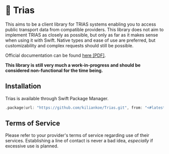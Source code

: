 # 🚏 Trias

This aims to be a client library for TRIAS systems enabling you to access public transport data from compatible providers. This library does
not aim to implement TRIAS as closely as possible, but only as far as it makes sense when using it with Swift. Native types and ease of use
are preferred, but customizability and complex requests should still be possible.

Official documentation can be found [here [PDF]](https://www.vdv.de/431-2-sdsv1.2.pdfx?forced=false).

**This library is still very much a work-in-progress and should be considered non-functional for the time being.**

## Installation

Trias is available through Swift Package Manager.

```swift
.package(url: "https://github.com/kiliankoe/Trias.git", from: "<#latest#>")
```

## Terms of Service

Please refer to your provider's terms of service regarding use of their services. Establishing a line of contact is never a bad idea, *especially* if 
excessive use is planned.
